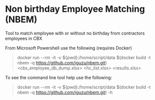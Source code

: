 # Non birthday Employee Matching (NBEM)

Tool to match employee with or without no birthday from contractors employees in CBX

From Microsoft Powershell use the following (requires Docker)
> docker run --rm -it -v $\{pwd\}:/home/script/data $(docker build -t nbem -q https://github.com/iguzu/nbem.git) <cbx_employee_db_dump.xlsx> <hc_list.xlsx> <results.xlsx>

To see the command line tool help use the following:

> docker run --rm -it -v $\{pwd\}:/home/script/data $(docker build -t nbem -q https://github.com/iguzu/nbem.git) -h
